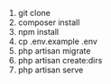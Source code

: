 1) git clone 
2) composer install
3) npm install
4) cp .env.example .env
5) php artisan migrate
6) php artisan create:dirs
7) php artisan serve